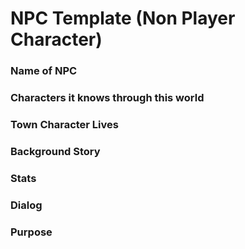 # NPC Template (Non Player Character)

### Name of NPC
### Characters it knows through this world
### Town Character Lives
### Background Story
### Stats
### Dialog
### Purpose
